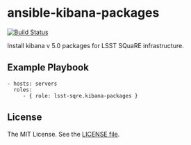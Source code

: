 ansible-kibana-packages
=======================

[![Build Status](https://travis-ci.org/lsst-sqre/ansible-kibana-packages.svg?branch=master)](https://travis-ci.org/lsst-sqre/ansible-kibana-packages)

Install kibana v 5.0 packages for LSST SQuaRE infrastructure.

Example Playbook
----------------

    - hosts: servers
      roles:
         - { role: lsst-sqre.kibana-packages }

License
-------

The MIT License. See the [LICENSE file](https://github.com/lsst-sqre/ansible-kibana-packages/blob/master/LICENSE).

